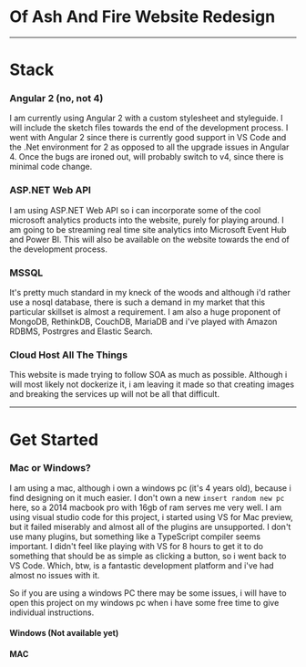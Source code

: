 # Of Ash And Fire Website Redesign
___

# Stack

### Angular 2 (no, not 4)
I am currently using Angular 2 with a custom stylesheet and styleguide. I will include the
sketch files towards the end of the development process. I went with Angular 2 since there is currently good support in VS Code and the .Net environment for 2 as opposed to all the upgrade issues in Angular 4. Once the bugs are ironed out, will probably switch to v4, since there is minimal code change.

### ASP.NET Web API

I am using ASP.NET Web API so i can incorporate some of the cool microsoft analytics products into the website, purely for playing around. I am going to be streaming real time site analytics into Microsoft Event Hub and Power BI. This will also be available on the website towards the end of the development process.

### MSSQL

It's pretty much standard in my kneck of the woods and although i'd rather use a nosql database, there is such a demand in my market that this particular skillset is almost a requirement. I am also a huge proponent of MongoDB, RethinkDB, CouchDB, MariaDB and i've played with Amazon RDBMS, Postrgres and Elastic Search.

### Cloud Host All The Things

This website is made trying to follow SOA as much as possible. Although i will most likely not dockerize it, i am leaving it made so that creating images and breaking the services up will not be all that difficult.
___

# Get Started

### Mac or Windows?

I am using a mac, although i own a windows pc (it's 4 years old), because i find designing on it much easier. I don't own a new `insert random new pc` here, so a 2014 macbook pro with 16gb of ram serves me very well. I am using visual studio code for this project, i started using VS for Mac preview, but it failed miserably and almost all of the plugins are unsupported. I don't use many plugins, but something like a TypeScript compiler seems important. I didn't feel like playing with VS for 8 hours to get it to do something that should be as simple as clicking a button, so i went back to VS Code. Which, btw, is a fantastic development platform and i've had almost no issues with it.  

So if you are using a windows PC there may be some issues, i will have to open this project on my windows pc when i have some free time to give individual instructions.

#### Windows (Not available yet)

#### MAC

